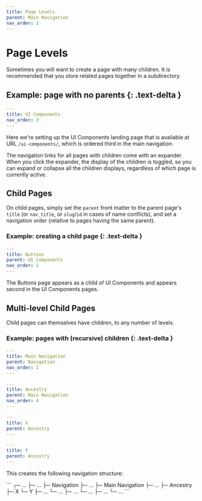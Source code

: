 ```yaml
---
title: Page Levels
parent: Main Navigation
nav_order: 3
---
```


# Page Levels

Sometimes you will want to create a page with many children. It is recommended that you store related pages together in a subdirectory.

## Example: page with no parents {: .text-delta }

```yaml
---
title: UI Components
nav_order: 3
---
```

Here we're setting up the UI Components landing page that is available at URL `/ui-components/`, which is ordered third in the main navigation.

The navigation links for all pages with children come with an expander. When you click the expander, the display of the children is toggled, so you can expand or collapse all the children displays, regardless of which page is currently active.

## Child Pages

On child pages, simply set the `parent` front matter to the parent page's `title` (or `nav_title`, or `slug`/`id` in cases of name conflicts), and set a navigation order (relative to pages having the same parent).

### Example: creating a child page {: .text-delta }

```yaml
---
title: Buttons
parent: UI Components
nav_order: 2
---
```

The Buttons page appears as a child of UI Components and appears second in the UI Components pages.

## Multi-level Child Pages

Child pages can themselves have children, to any number of levels.

### Example: pages with (recursive) children {: .text-delta }

```yaml
---
title: Main Navigation
parent: Navigation
nav_order: 1
---
```

```yaml
---
title: Ancestry
parent: Main Navigation
nav_order: 4
---
```

```yaml
---
title: X
parent: Ancestry
---
```

```yaml
---
title: Y
parent: Ancestry
---
```

This creates the following navigation structure:

<div class="lh-0" markdown="1">
```
┌─ ...
├─ ...
├─ Navigation
    ├─ ...
    ├─ Main Navigation
        ├─ ...
        ├─ Ancestry
            ├─ X
            └─ Y
        ├─ ...
        └─ ...
    ├─ ...
    └─ ...
├─ ...
└─ ...
```
</div>
